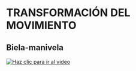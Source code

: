 # **TRANSFORMACIÓN DEL MOVIMIENTO**

## Biela-manivela


[![Haz clic para ir al vídeo](http://img.youtube.com/vi/PtpQofE0Xao/0.jpg)](http://www.youtube.com/watch?v=PtpQofE0Xao "Haz clic para ver el vídeo")
